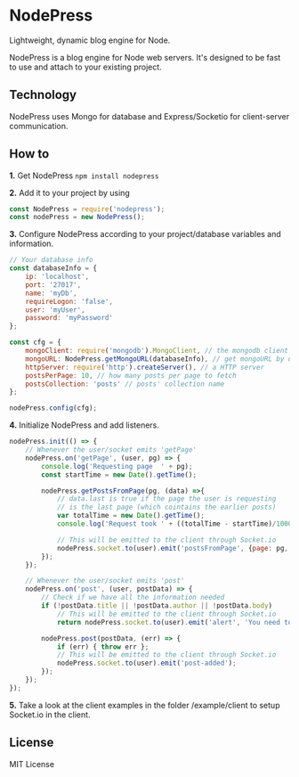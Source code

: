 # NodePress
Lightweight, dynamic blog engine for Node.

NodePress is a blog engine for Node web servers. It's designed to be fast to use and attach to your existing project.

## Technology

NodePress uses Mongo for database and Express/Socketio for client-server communication.

## How to

**1.** Get NodePress `npm install nodepress`

**2.** Add it to your project by using

```javascript
const NodePress = require('nodepress');
const nodePress = new NodePress();
```

**3.** Configure NodePress according to your project/database variables and information.

```javascript
// Your database info
const databaseInfo = {
	ip: 'localhost',
	port: '27017',
	name: 'myDb',
	requireLogon: 'false',
	user: 'myUser',
	password: 'myPassword'
};

const cfg = {
	mongoClient: require('mongodb').MongoClient, // the mongodb client
	mongoURL: NodePress.getMongoURL(databaseInfo), // get mongoURL by databaseInfo
	httpServer: require('http').createServer(), // a HTTP server
	postsPerPage: 10, // how many posts per page to fetch
	postsCollection: 'posts' // posts' collection name
};

nodePress.config(cfg);
```

**4.** Initialize NodePress and add listeners.

```javascript
nodePress.init(() => {
	// Whenever the user/socket emits 'getPage'
	nodePress.on('getPage', (user, pg) => {
		console.log('Requesting page  ' + pg);
		const startTime = new Date().getTime();

		nodePress.getPostsFromPage(pg, (data) =>{
			// data.last is true if the page the user is requesting
			// is the last page (which cointains the earlier posts)
			var totalTime = new Date().getTime();
			console.log('Request took ' + ((totalTime - startTime)/1000) + 's');

			// This will be emitted to the client through Socket.io
			nodePress.socket.to(user).emit('postsFromPage', {page: pg, posts: data.posts, last: data.last});
		});
	});

	// Whenever the user/socket emits 'post'
	nodePress.on('post', (user, postData) => {
		// Check if we have all the information needed
		if (!postData.title || !postData.author || !postData.body)
			// This will be emitted to the client through Socket.io
			return nodePress.socket.to(user).emit('alert', 'You need to fill in all the fields!');

		nodePress.post(postData, (err) => {
			if (err) { throw err };
			// This will be emitted to the client through Socket.io
			nodePress.socket.to(user).emit('post-added');
		});
	});
});
``` 

**5.** Take a look at the client examples in the folder /example/client to setup Socket.io in the client.

## License

MIT License

